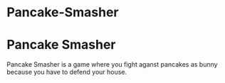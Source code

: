 # Pancake-Smasher

<h1>Pancake Smasher</h1>
<p>Pancake Smasher is a game where you fight aganst pancakes as bunny because you have to defend your house.</p>
